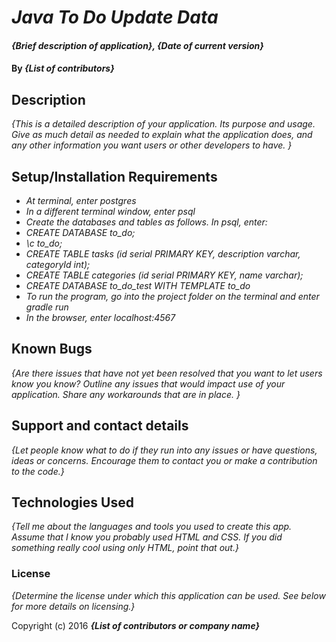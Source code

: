 # _Java To Do Update Data_

#### _{Brief description of application}, {Date of current version}_

#### By _**{List of contributors}**_

## Description

_{This is a detailed description of your application. Its purpose and usage.  Give as much detail as needed to explain what the application does, and any other information you want users or other developers to have. }_

## Setup/Installation Requirements

* _At terminal, enter postgres_
* _In a different terminal window, enter psql_
* _Create the databases and tables as follows. In psql, enter:_
* _CREATE DATABASE to_do;_
* _\c to_do;_
* _CREATE TABLE tasks (id serial PRIMARY KEY, description varchar, categoryId int);_
* _CREATE TABLE categories (id serial PRIMARY KEY, name varchar);_
* _CREATE DATABASE to_do_test WITH TEMPLATE to_do_
* _To run the program, go into the project folder on the terminal and enter gradle run_
* _In the browser, enter localhost:4567_

## Known Bugs

_{Are there issues that have not yet been resolved that you want to let users know you know?  Outline any issues that would impact use of your application.  Share any workarounds that are in place. }_

## Support and contact details

_{Let people know what to do if they run into any issues or have questions, ideas or concerns.  Encourage them to contact you or make a contribution to the code.}_

## Technologies Used

_{Tell me about the languages and tools you used to create this app. Assume that I know you probably used HTML and CSS. If you did something really cool using only HTML, point that out.}_

### License

*{Determine the license under which this application can be used.  See below for more details on licensing.}*

Copyright (c) 2016 **_{List of contributors or company name}_**
